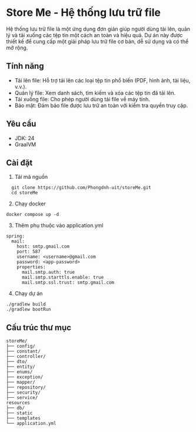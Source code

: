 
# Store Me - Hệ thống lưu trữ file

Hệ thống lưu trữ file là một ứng dụng đơn giản giúp người dùng tải lên, quản lý và tải xuống các tệp tin một cách an toàn và hiệu quả. Dự án này được thiết kế để cung cấp một giải pháp lưu trữ file cơ bản, dễ sử dụng và có thể mở rộng.


## Tính năng

- Tải lên file: Hỗ trợ tải lên các loại tệp tin phổ biến (PDF, hình ảnh, tài liệu, v.v.).
- Quản lý file: Xem danh sách, tìm kiếm và xóa các tệp tin đã tải lên.
- Tải xuống file: Cho phép người dùng tải file về máy tính.
- Bảo mật: Đảm bảo file được lưu trữ an toàn với kiểm tra quyền truy cập.

## Yêu cầu
- JDK: 24
- GraalVM


## Cài đặt
1. Tải mã nguồn

```
  git clone https://github.com/Phongdnh-uit/storeMe.git
  cd storeMe
```

2. Chạy docker 
```
docker compose up -d
```

3. Thêm phụ thuộc vào application.yml
```
spring:
  mail:
    host: smtp.gmail.com
    port: 587
    username: <username>@gmail.com
    password: <app-password>
    properties:
      mail.smtp.auth: true
      mail.smtp.starttls.enable: true
      mail.smtp.ssl.trust: smtp.gmail.com
```
4. Chạy dự án
```
./gradlew build
./gradlew bootRun
```
## Cấu trúc thư mục
```
storeMe/
├── config/                  
├── constant/            
├── controller/             
├── dto/              
├── entity/              
├── enums/              
├── exception/              
├── mapper/              
├── repository/              
├── security/              
├── service/              
resources
├── db/                  
├── static               
├── templates        
└── application.yml               
```

